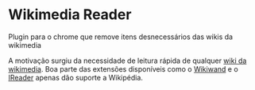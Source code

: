 # Wikimedia Reader
Plugin para o chrome que remove itens desnecessários das wikis da wikimedia

A motivação surgiu da necessidade de leitura rápida de qualquer [wiki da wikimedia](http://wikimediafoundation.org/wiki/Our_projects). Boa parte das extensões disponíveis como o [Wikiwand](https://chrome.google.com/webstore/detail/wikiwand-wikipedia-modern/emffkefkbkpkgpdeeooapgaicgmcbolj) e o [IReader](https://chrome.google.com/webstore/detail/ireader/ppelffpjgkifjfgnbaaldcehkpajlmbc) apenas dão suporte a Wikipédia.
